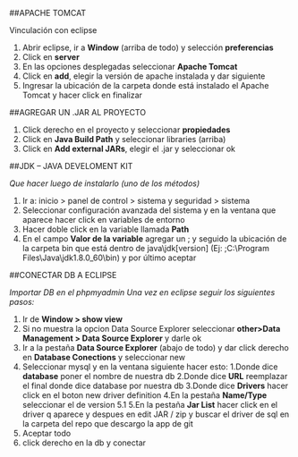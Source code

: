 ##APACHE TOMCAT

Vinculación con eclipse

1. Abrir eclipse, ir a **Window** (arriba de todo) y selección **preferencias**
2. Click en **server**
3. En las opciones desplegadas seleccionar **Apache Tomcat**
4. Click en **add**, elegir la versión de apache instalada y dar siguiente
5. Ingresar la ubicación de la carpeta donde está instalado el Apache Tomcat y hacer click en finalizar

##AGREGAR UN .JAR AL PROYECTO

1. Click derecho en el proyecto y seleccionar **propiedades**
2. Click en **Java Build Path** y seleccionar libraries (arriba)
3. Click en  **Add external JARs**, elegir el .jar y seleccionar ok

##JDK – JAVA DEVELOMENT KIT

*Que hacer luego de instalarlo (uno de los métodos)*

1. Ir a: inicio > panel de control > sistema y seguridad > sistema
2. Seleccionar configuración avanzada del sistema y en la ventana que aparece hacer click en variables de entorno
3. Hacer doble click en la variable llamada **Path**
4. En el campo **Valor de la variable** agregar un ; y seguido la ubicación de la carpeta bin que está dentro de java\jdk[version] (Ej: ;C:\Program Files\Java\jdk1.8.0_60\bin) y por último aceptar

##CONECTAR DB A ECLIPSE

*Importar DB en el phpmyadmin*
*Una vez en eclipse seguir los siguientes pasos:*

1. Ir de **Window > show view**
2. Si no muestra la opcion Data Source Explorer seleccionar **other>Data Management > Data Source Explorer** y darle ok
3. Ir a la pestaña **Data Source Explorer** (abajo de todo) y dar click derecho en **Database Conections** y seleccionar new
4. Seleccionar mysql y en la ventana siguiente hacer esto:
  1.Donde dice **database** poner el nombre de nuestra db
  2.Donde dice **URL** reemplazar el final donde dice database por nuestra db
  3.Donde dice **Drivers** hacer click en el boton new driver definition
  4.En la pestaña **Name/Type** seleccionar el de version 5.1
  5.En la pestaña **Jar List** hacer click en el driver q aparece y despues en edit JAR / zip y buscar el driver de sql en la   carpeta del repo que descargo la app de git
  6. Aceptar todo
5. click derecho en la db y conectar
